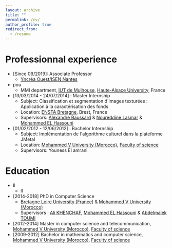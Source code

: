 ```yaml
---
layout: archive
title: ""
permalink: /cv/
author_profile: true
redirect_from:
  - /resume
---
```


Professionnal experience
======
* [Since 09/2019]: Associate Professor
  * [Yncréa Ouest/ISEN Nantes](https://isen-nantes.fr/)
* pou
  * MMI department, [IUT de Mulhouse](http://www.iutmulhouse.uha.fr/), [Haute-Alsace University](https://www.uha.fr/), France
* [13/03/2014 - 24/07/2014] : Master Internship
  * Subject: Classification et segmentation d'images texturées : Application à la caractérisation des fonds
  * Location: [ENSTA Bretagne](https://www.ensta-bretagne.fr/fr), Brest, France
  * Supervisors: [Alexandre Baussard](http://lm2s.utt.fr/fr/_plugins/mypage/mypage/content/baussard.html) & [Noureddine Lasmar](https://scholar.google.fr/citations?user=HGYv-cMAAAAJ&hl=fr) & [Mohammed EL Hassouni](https://scholar.google.com/citations?user=aIwj9L0AAAAJ&hl=fr)
* [01/02/2012 - 12/06/2012] : Bachelor Internship
  * Subject: Implémentation de l'algorithme culturel dans la plateforme JMetal
  * Location: [Mohammed V University (Morocco)](www.um5.ac.ma/), [Faculty of science](http://www.fsr.ac.ma/)
  * Supervisors: Youness El amrani

Education
======
* ll
  * ll
* [2014-2018] PhD in Computer Science
  * [Bretagne Loire University (France)](https://u-bretagneloire.fr/) & [Mohammed V University (Morocco)](www.um5.ac.ma/)
  * Supervisors : [Ali KHENCHAF](https://scholar.google.fr/citations?user=T9VgRasAAAAJ&hl=fr), [Mohammed EL Hassouni](https://scholar.google.com/citations?user=aIwj9L0AAAAJ&hl=fr) & [Abdelmalek TOUMI](https://scholar.google.fr/citations?user=mez2Ro4AAAAJ&hl=fr)
* [2012-2014] Master in computer science and telecommunication, [Mohammed V University (Morocco)](www.um5.ac.ma/), [Faculty of science](http://www.fsr.ac.ma/)
* [2009-2012] Bachelor in mathematics and computer science, [Mohammed V University (Morocco)](www.um5.ac.ma/), [Faculty of science](http://www.fsr.ac.ma/)


